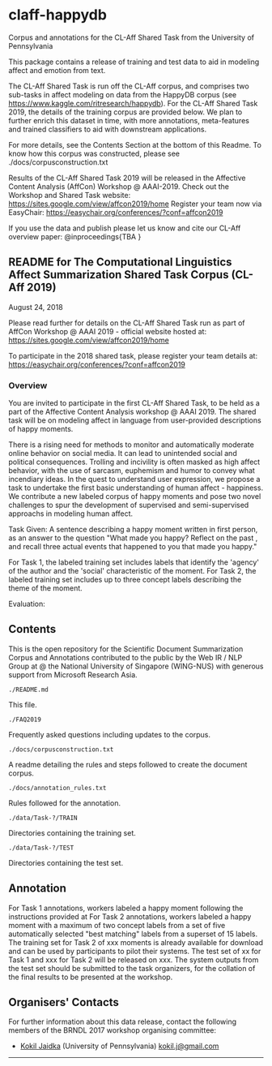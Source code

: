# claff-happydb
Corpus and annotations for the CL-Aff Shared Task from the University of Pennsylvania

This package contains a release of training and test data to aid in modeling affect and emotion from text. 

The CL-Aff Shared Task is run off the CL-Aff corpus, and comprises two sub-tasks in affect modeling on data from the HappyDB corpus (see https://www.kaggle.com/ritresearch/happydb). For the CL-Aff Shared Task 2019, the details of the training corpus are provided below. We plan to further enrich this dataset in time, with more annotations, meta-features and trained classifiers to aid with downstream applications.

For more details, see the Contents Section at the bottom of this Readme. To know how this corpus was constructed, please see ./docs/corpusconstruction.txt

Results of the CL-Aff Shared Task 2019 will be released in the Affective Content Analysis (AffCon) Workshop @ AAAI-2019. 
Check out the Workshop and Shared Task website:  <a href="https://sites.google.com/view/affcon2019/home">https://sites.google.com/view/affcon2019/home</a>
Register your team now via EasyChair: <a href="https://easychair.org/conferences/?conf=affcon2019">https://easychair.org/conferences/?conf=affcon2019</a>

If you use the data and publish please let us know and cite our CL-Aff overview paper:
@inproceedings{TBA
}

## README for The Computational Linguistics Affect Summarization Shared Task Corpus (CL-Aff 2019)

August 24, 2018

Please read further for details on the CL-Aff Shared Task run as part of AffCon Workshop @ AAAI 2019 - official website hosted at: <a href="https://sites.google.com/view/affcon2019/home">https://sites.google.com/view/affcon2019/home</a> <br>

To participate in the 2018 shared task, please register your team details at: <a href="https://easychair.org/conferences/?conf=affcon2019">https://easychair.org/conferences/?conf=affcon2019</a> <br>

### Overview

You are invited to participate in the first CL-Aff Shared Task, to be held as a part of the Affective Content Analysis workshop @ AAAI 2019. The shared task will be on modeling affect in language from user-provided descriptions of happy moments. 

There is a rising need for methods to monitor and automatically moderate online behavior on social media. It can lead to unintended social and political consequences. Trolling and incivility is often masked as high affect behavior, with the use of sarcasm, euphemism and humor to convey what incendiary ideas. In the quest to understand user expression, we propose a task to undertake the first basic understanding of human affect - happiness. We contribute a new labeled corpus of happy moments and pose two novel challenges to spur the development of supervised and semi-supervised approachs in modeling human affect.

Task
Given: A sentence describing a happy moment written in first person, as an answer to the question "What made you happy? Reflect on the past <time period>, and recall three actual events that happened to you that made you happy." 

For Task 1, the labeled training set includes labels that identify the 'agency' of the author and the 'social' characteristic of the moment. 
For Task 2, the labeled training set includes up to three concept labels describing the theme of the moment.

Evaluation: <TBA>

## Contents

This is the open repository for the Scientific Document Summarization Corpus and Annotations contributed to the public by the Web IR / NLP Group at @ the National University of Singapore (WING-NUS) 
with generous support from Microsoft Research Asia.

    ./README.md
 
This file.

    ./FAQ2019
	
Frequently asked questions including updates to the corpus.

    ./docs/corpusconstruction.txt
 
A readme detailing the rules and steps followed to create the document
corpus.
  

    ./docs/annotation_rules.txt
  
Rules followed for the annotation.


    ./data/Task-?/TRAIN
  
Directories containing the training set.

    ./data/Task-?/TEST

Directories containing the test set.

## Annotation

For Task 1 annotations, workers labeled a happy moment following the instructions provided at <link>
For Task 2 annotations, workers labeled a happy moment with a maximum of two concept labels from a set of five automatically selected "best matching" labels from a superset of 15 labels.
The training set for Task 2 of xxx moments is already available for download and can be used by participants to pilot their systems. The test set of xx for Task 1 and xxx for Task 2 will be released on xxx. The system outputs from the test set should be submitted to the task organizers, for the collation of the final results to be presented at the workshop.


## Organisers' Contacts

For further information about this data release, contact the following members of the BRNDL 2017 workshop organising committee:

* <a href="https://kokiljaidka.wordpress.com/">Kokil Jaidka</a> (University of Pennsylvania) kokil.j@gmail.com

--------------------------------------------------------------------------

